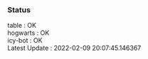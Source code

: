 ### Status


table : OK  
hogwarts : OK  
icy-bot : OK  
Latest Update : 2022-02-09 20:07:45.146367
